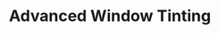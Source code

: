 ---
title: "Advanced Window Tinting"
url: /jacksonville/advanced-window-tinting/
shop: Jalousien
---